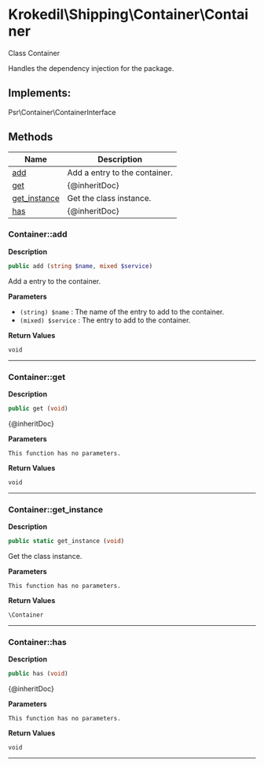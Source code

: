 # Krokedil\Shipping\Container\Container  

Class Container

Handles the dependency injection for the package.  

## Implements:
Psr\Container\ContainerInterface



## Methods

| Name | Description |
|------|-------------|
|[add](#containeradd)|Add a entry to the container.|
|[get](#containerget)|{@inheritDoc}|
|[get_instance](#containerget_instance)|Get the class instance.|
|[has](#containerhas)|{@inheritDoc}|




### Container::add  

**Description**

```php
public add (string $name, mixed $service)
```

Add a entry to the container. 

 

**Parameters**

* `(string) $name`
: The name of the entry to add to the container.  
* `(mixed) $service`
: The entry to add to the container.  

**Return Values**

`void`




<hr />


### Container::get  

**Description**

```php
public get (void)
```

{@inheritDoc} 

 

**Parameters**

`This function has no parameters.`

**Return Values**

`void`


<hr />


### Container::get_instance  

**Description**

```php
public static get_instance (void)
```

Get the class instance. 

 

**Parameters**

`This function has no parameters.`

**Return Values**

`\Container`




<hr />


### Container::has  

**Description**

```php
public has (void)
```

{@inheritDoc} 

 

**Parameters**

`This function has no parameters.`

**Return Values**

`void`


<hr />

